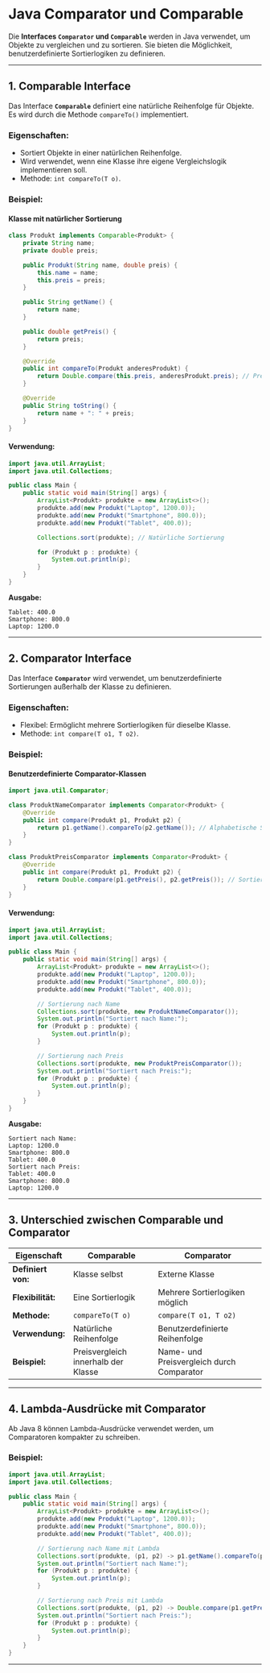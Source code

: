 
# Java Comparator und Comparable

Die **Interfaces `Comparator` und `Comparable`** werden in Java verwendet, um Objekte zu vergleichen und zu sortieren. Sie bieten die Möglichkeit, benutzerdefinierte Sortierlogiken zu definieren.

---

## **1. Comparable Interface**
Das Interface **`Comparable`** definiert eine natürliche Reihenfolge für Objekte. Es wird durch die Methode `compareTo()` implementiert.

### **Eigenschaften:**
- Sortiert Objekte in einer natürlichen Reihenfolge.
- Wird verwendet, wenn eine Klasse ihre eigene Vergleichslogik implementieren soll.
- Methode: `int compareTo(T o)`.

### **Beispiel:**
#### **Klasse mit natürlicher Sortierung**
```java
class Produkt implements Comparable<Produkt> {
    private String name;
    private double preis;

    public Produkt(String name, double preis) {
        this.name = name;
        this.preis = preis;
    }

    public String getName() {
        return name;
    }

    public double getPreis() {
        return preis;
    }

    @Override
    public int compareTo(Produkt anderesProdukt) {
        return Double.compare(this.preis, anderesProdukt.preis); // Preisbasierte Sortierung
    }

    @Override
    public String toString() {
        return name + ": " + preis;
    }
}
```

#### **Verwendung:**
```java
import java.util.ArrayList;
import java.util.Collections;

public class Main {
    public static void main(String[] args) {
        ArrayList<Produkt> produkte = new ArrayList<>();
        produkte.add(new Produkt("Laptop", 1200.0));
        produkte.add(new Produkt("Smartphone", 800.0));
        produkte.add(new Produkt("Tablet", 400.0));

        Collections.sort(produkte); // Natürliche Sortierung

        for (Produkt p : produkte) {
            System.out.println(p);
        }
    }
}
```

**Ausgabe:**
```
Tablet: 400.0
Smartphone: 800.0
Laptop: 1200.0
```

---

## **2. Comparator Interface**
Das Interface **`Comparator`** wird verwendet, um benutzerdefinierte Sortierungen außerhalb der Klasse zu definieren.

### **Eigenschaften:**
- Flexibel: Ermöglicht mehrere Sortierlogiken für dieselbe Klasse.
- Methode: `int compare(T o1, T o2)`.

### **Beispiel:**
#### **Benutzerdefinierte Comparator-Klassen**
```java
import java.util.Comparator;

class ProduktNameComparator implements Comparator<Produkt> {
    @Override
    public int compare(Produkt p1, Produkt p2) {
        return p1.getName().compareTo(p2.getName()); // Alphabetische Sortierung nach Name
    }
}

class ProduktPreisComparator implements Comparator<Produkt> {
    @Override
    public int compare(Produkt p1, Produkt p2) {
        return Double.compare(p1.getPreis(), p2.getPreis()); // Sortierung nach Preis
    }
}
```

#### **Verwendung:**
```java
import java.util.ArrayList;
import java.util.Collections;

public class Main {
    public static void main(String[] args) {
        ArrayList<Produkt> produkte = new ArrayList<>();
        produkte.add(new Produkt("Laptop", 1200.0));
        produkte.add(new Produkt("Smartphone", 800.0));
        produkte.add(new Produkt("Tablet", 400.0));

        // Sortierung nach Name
        Collections.sort(produkte, new ProduktNameComparator());
        System.out.println("Sortiert nach Name:");
        for (Produkt p : produkte) {
            System.out.println(p);
        }

        // Sortierung nach Preis
        Collections.sort(produkte, new ProduktPreisComparator());
        System.out.println("Sortiert nach Preis:");
        for (Produkt p : produkte) {
            System.out.println(p);
        }
    }
}
```

**Ausgabe:**
```
Sortiert nach Name:
Laptop: 1200.0
Smartphone: 800.0
Tablet: 400.0
Sortiert nach Preis:
Tablet: 400.0
Smartphone: 800.0
Laptop: 1200.0
```

---

## **3. Unterschied zwischen Comparable und Comparator**
| **Eigenschaft**            | **Comparable**                             | **Comparator**                             |
|----------------------------|--------------------------------------------|-------------------------------------------|
| **Definiert von:**         | Klasse selbst                             | Externe Klasse                            |
| **Flexibilität:**          | Eine Sortierlogik                         | Mehrere Sortierlogiken möglich            |
| **Methode:**               | `compareTo(T o)`                          | `compare(T o1, T o2)`                     |
| **Verwendung:**            | Natürliche Reihenfolge                     | Benutzerdefinierte Reihenfolge            |
| **Beispiel:**              | Preisvergleich innerhalb der Klasse        | Name- und Preisvergleich durch Comparator |

---

## **4. Lambda-Ausdrücke mit Comparator**
Ab Java 8 können Lambda-Ausdrücke verwendet werden, um Comparatoren kompakter zu schreiben.

### **Beispiel:**
```java
import java.util.ArrayList;
import java.util.Collections;

public class Main {
    public static void main(String[] args) {
        ArrayList<Produkt> produkte = new ArrayList<>();
        produkte.add(new Produkt("Laptop", 1200.0));
        produkte.add(new Produkt("Smartphone", 800.0));
        produkte.add(new Produkt("Tablet", 400.0));

        // Sortierung nach Name mit Lambda
        Collections.sort(produkte, (p1, p2) -> p1.getName().compareTo(p2.getName()));
        System.out.println("Sortiert nach Name:");
        for (Produkt p : produkte) {
            System.out.println(p);
        }

        // Sortierung nach Preis mit Lambda
        Collections.sort(produkte, (p1, p2) -> Double.compare(p1.getPreis(), p2.getPreis()));
        System.out.println("Sortiert nach Preis:");
        for (Produkt p : produkte) {
            System.out.println(p);
        }
    }
}
```

---



